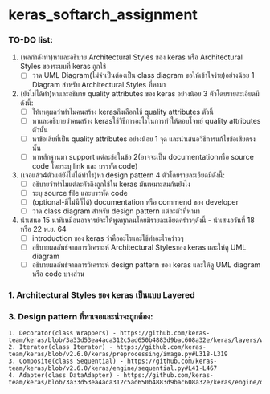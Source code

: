 # keras_softarch_assignment
### TO-DO list:

1. (พลกำลังทำ)หาและอธิบาย Architectural Styles ของ keras หรือ Architectural Styles ของระบบที่ keras ถูกใช้
	* [ ] วาด UML Diagram(ไม่จำเป็นต้องเป็น class diagram ขอให้เข้าใจง่าย)อย่างน้อย 1 Diagram สำหรับ Architectural Styles ที่หามา
	
2. (ยังไม่ได้ทำ)หาและอธิบาย quality attributes ของ keras อย่างน้อย 3 ตัวโดยรายละเอียดมีดังนี้:
	* [ ] ให้เหตุผลว่าทำไมคนสร้าง kerasถึงเลือกใช้ quality attributes ตัวนี้
	* [ ] หาและอธิบายว่าคนสร้าง kerasใช้วิธีการอะไรในการทำให้ตอบโจทย์ quality attributes ตัวนั้น
	* [ ] หาข้อเสียที่เป็น quality attributes อย่างน้อย 1 จุด และนำเสนอวิธีการแก้ไขข้อเสียตรงนั้น 
	* [ ] หาหลักฐานมา support แต่ละข้อในข้อ 2(อาจจะเป็น documentationหรือ source code โดยระบุ link และ บรรทัด code) 
	
3. (เจอแล้ว4ตัวแต่ยังไม่ได้ทำไร)หา design pattern 4 ตัวโดยรายละเอียดมีดังนี้:
	* [ ] อธิบายว่าทำไมแต่ละตัวถึงถูกใช้ใน keras มันเหมาะสมกันยังไง
	* [ ] ระบุ source file และบรรทัด code
	* [ ] (optional-มีไม่มีก็ได้) documentation หรือ commend ของ developer
	* [ ] วาด class diagram สำหรับ design pattern แต่ละตัวที่หามา
	
4. นำเสนอ 15 นาทีเหมือนอาจารย์จะให้พูดทุกคนโดยมีรายละเอียดคร่าวๆดังนี้ - นำเสนอวันที่ 18 หรือ 22 พ.ย. 64
	* [ ] introduction ของ keras ว่าคืออะไรและใช้ทำอะไรคร่าวๆ
	* [ ] อธิบายผลลัพธ์จากการวิเคราะห์ Architectural Stylesของ keras และให้ดู UML diagram
	* [ ] อธิบายผลลัพธ์จากการวิเคราะห์ design pattern ของ keras และให้ดู UML diagram หรือ code บางส่วน

### 1. Architectural Styles ของ keras เป็นแบบ Layered
	
	
	
### 3. Design pattern ที่หาเจอและน่าจะถูกต้อง:
	1. Decorator(class Wrappers) - https://github.com/keras-team/keras/blob/3a33d53ea4aca312c5ad650b4883d9bac608a32e/keras/layers/wrappers.py#L34
	2. Iterator(class Iterator) - https://github.com/keras-team/keras/blob/v2.6.0/keras/preprocessing/image.py#L318-L319
	3. Composite(class Sequential) - https://github.com/keras-team/keras/blob/v2.6.0/keras/engine/sequential.py#L41-L467
	4. Adapter(class DataAdapter) - https://github.com/keras-team/keras/blob/3a33d53ea4aca312c5ad650b4883d9bac608a32e/keras/engine/data_adapter.py#L40
